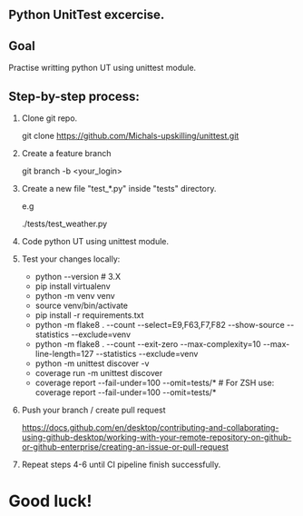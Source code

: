 ## Python UnitTest excercise.


## Goal

Practise writting python UT using unittest module.

## Step-by-step process:

1. Clone git repo.

    git clone https://github.com/Michals-upskilling/unittest.git

2. Create a feature branch

    git branch -b <your_login>

3. Create a new file "test_*.py" inside "tests" directory.

    e.g

    ./tests/test_weather.py

4. Code python UT using unittest module.

5. Test your changes locally: 
    - python --version  # 3.X
    - pip install virtualenv
    - python -m venv venv
    - source venv/bin/activate
    - pip install -r requirements.txt
    - python -m flake8 . --count --select=E9,F63,F7,F82 --show-source --statistics --exclude=venv
    - python -m flake8 . --count --exit-zero --max-complexity=10 --max-line-length=127 --statistics --exclude=venv
    - python -m unittest discover -v
    - coverage run -m unittest discover
    - coverage report --fail-under=100 --omit=tests/* # For ZSH use: coverage report --fail-under=100 --omit=tests/\*

6. Push your branch / create pull request

    https://docs.github.com/en/desktop/contributing-and-collaborating-using-github-desktop/working-with-your-remote-repository-on-github-or-github-enterprise/creating-an-issue-or-pull-request

7. Repeat steps 4-6 until CI pipeline finish successfully.

# Good luck!
